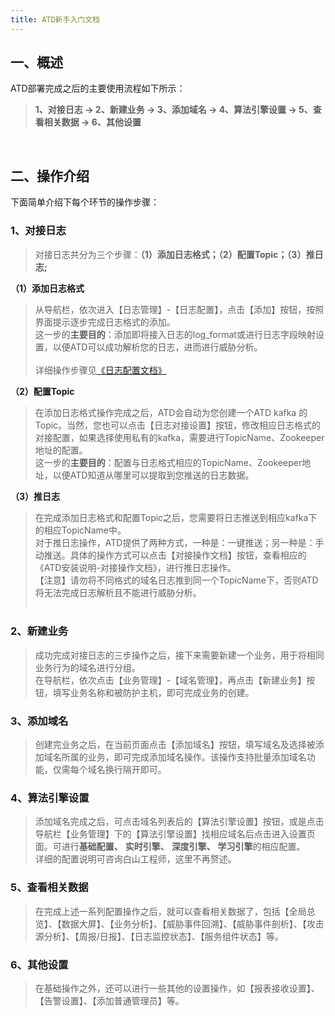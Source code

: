 ```yaml
---
title: ATD新手入门文档
---
```


## 一、概述
ATD部署完成之后的主要使用流程如下所示：

> **1、对接日志 -> 2、新建业务 -> 3、添加域名 -> 4、算法引擎设置 -> 5、查看相关数据 -> 6、其他设置**

<br/>

## 二、操作介绍
下面简单介绍下每个环节的操作步骤：

### 1、对接日志
> 对接日志共分为三个步骤：**（1）添加日志格式；（2）配置Topic；（3）推日志;**

**（1）添加日志格式**
> 从导航栏，依次进入【日志管理】-【日志配置】，点击【添加】按钮，按照界面提示逐步完成日志格式的添加。<br/>这一步的**主要目的**：添加即将接入日志的log_format或进行日志字段映射设置，以便ATD可以成功解析您的日志，进而进行威胁分析。<br/><br/>
> 详细操作步骤见[《日志配置文档》](https://github.com/yunjuhe/atd/blob/master/%E6%97%A5%E5%BF%97%E9%85%8D%E7%BD%AE%E6%96%87%E6%A1%A3.md)


**（2）配置Topic**
> 在添加日志格式操作完成之后，ATD会自动为您创建一个ATD kafka 的Topic。当然，您也可以点击【日志对接设置】按钮，修改相应日志格式的对接配置，如果选择使用私有的kafka，需要进行TopicName、Zookeeper地址的配置。<br/>这一步的**主要目的**：配置与日志格式相应的TopicName、Zookeeper地址，以便ATD知道从哪里可以提取到您推送的日志数据。<br/>

**（3）推日志**
> 在完成添加日志格式和配置Topic之后，您需要将日志推送到相应kafka下的相应TopicName中。<br/>
> 对于推日志操作，ATD提供了两种方式，一种是：一键推送；另一种是：手动推送。具体的操作方式可以点击【对接操作文档】按钮，查看相应的《ATD安装说明-对接操作文档》，进行推日志操作。<br/>
【注意】请勿将不同格式的域名日志推到同一个TopicName下，否则ATD将无法完成日志解析且不能进行威胁分析。<br/><br/> 



### 2、新建业务
> 成功完成对接日志的三步操作之后，接下来需要新建一个业务，用于将相同业务行为的域名进行分组。<br/>
> 在导航栏，依次点击【业务管理】-【域名管理】，再点击【新建业务】按钮，填写业务名称和被防护主机，即可完成业务的创建。


### 3、添加域名
> 创建完业务之后，在当前页面点击【添加域名】按钮，填写域名及选择被添加域名所属的业务，即可完成添加域名操作。该操作支持批量添加域名功能，仅需每个域名换行隔开即可。

### 4、算法引擎设置
> 添加域名完成之后，可点击域名列表后的【算法引擎设置】按钮，或是点击导航栏【业务管理】下的【算法引擎设置】找相应域名后点击进入设置页面。可进行**基础配置、** **实时引擎、** **深度引擎、** **学习引擎**的相应配置。<br/>
> 详细的配置说明可咨询白山工程师，这里不再赘述。




### 5、查看相关数据
> 在完成上述一系列配置操作之后，就可以查看相关数据了，包括【全局总览】、【数据大屏】、【业务分析】、【威胁事件回溯】、【威胁事件剖析】、【攻击源分析】、【周报/日报】、【日志监控状态】、【服务组件状态】等。


### 6、其他设置
> 在基础操作之外，还可以进行一些其他的设置操作，如【报表接收设置】、【告警设置】、【添加普通管理员】等。

